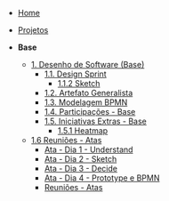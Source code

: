 <!-- docs/_sidebar.md -->

- [Home]()
- [Projetos](/Projeto/Projeto.md)

- **Base**
  - [1. Desenho de Software (Base)](/Base/1.Base.md)
    - [1.1. Design Sprint](/Base/1.1.DesignSprint.md)
      - [1.1.2 Sketch](/Base/1.1.2.Sketch.md)
    - [1.2. Artefato Generalista](/Base/1.2.ArtefatoGeneralista.md)
    - [1.3. Modelagem BPMN](/Base/1.3.ModelagemBPMN.md)
    - [1.4. Participações - Base](/Base/1.4.ParticipacoesBase.md)
    - [1.5. Iniciativas Extras - Base](/Base/1.5.IniciativasExtras.md)
      - [1.5.1 Heatmap](/Base/1.5.1Heatmap.md)
  - [1.6 Reuniões - Atas](/Base/atas/Reunioes-Atas.md)
    - [Ata - Dia 1 - Understand](/Base/atas/Ata1-Understand.md)
    - [Ata - Dia 2 - Sketch](/Base/atas/Ata2-Sketch.md)
    - [Ata - Dia 3 - Decide](/Base/atas/Ata3-Decide.md)
    - [Ata - Dia 4 - Prototype e BPMN](/Base/atas/Ata4-Prototype)
    - [Reuniões - Atas](/Base/atas/Reunioes-Atas.md)
